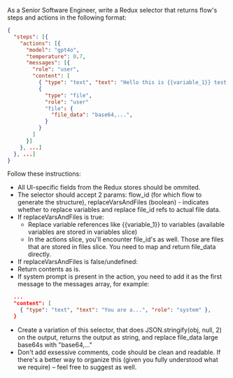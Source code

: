 As a Senior Software Engineer, write a Redux selector that returns flow's steps and actions in the following format:

```json
{
  "steps": [{
    "actions": [{
      "model": "gpt4o",
      "temperature": 0.7,
      "messages": [{
        "role": "user",
        "content": [
          { "type": "text", "text": "Hello this is {{variable_1}} test.", "role": "user" },
          {
            "type": "file",
            "role": "user"
            "file": {
              "file_data": "base64,...",
            }
          }
        ]
      }]
    }, ...]
  }, ...]
}
```

Follow these instructions:

- All UI-specific fields from the Redux stores should be ommited.
- The selector should accept 2 params: flow_id (for which flow to generate the structure), replaceVarsAndFiles (boolean) - indicates whether to replace variables and replace file_id refs to actual file data.
- If replaceVarsAndFiles is true:
  - Replace variable references like {{variable_1}} to variables (available variables are stored in variables slice)
  - In the actions slice, you'll encounter file_id's as well. Those are files that are stored in files slice. You need to map and return file_data directly.
- If replaceVarsAndFiles is false/undefined:
- Return contents as is.
- If system prompt is present in the action, you need to add it as the first message to the messages array, for example:

```json
  ...
  "content": [
    { "type": "text", "text": "You are a...", "role": "system" },
  }
```

- Create a variation of this selector, that does JSON.stringify(obj, null, 2) on the output, returns the output as string, and replace file_data large base64s with "base64,..."
- Don't add exsessive comments, code should be clean and readable. If there's a better way to organize this (given you fully understood what we require) – feel free to suggest as well.
